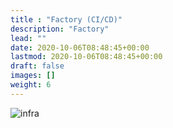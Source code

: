 ```yaml
---
title : "Factory (CI/CD)"
description: "Factory"
lead: ""
date: 2020-10-06T08:48:45+00:00
lastmod: 2020-10-06T08:48:45+00:00
draft: false
images: []
weight: 6
---
```


![infra](images/factory-logo.svg)
